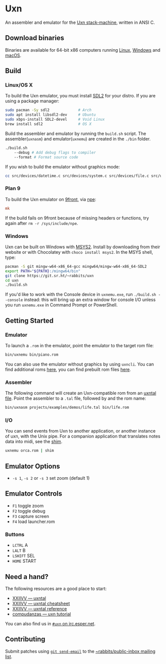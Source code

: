 # Uxn

An assembler and emulator for the [Uxn stack-machine](https://wiki.xxiivv.com/site/uxn.html), written in ANSI C. 

## Download binaries

Binaries are available for 64-bit x86 computers running [Linux](https://rabbits.srht.site/uxn/uxn-essentials-lin64.tar.gz), [Windows](https://rabbits.srht.site/uxn/uxn-essentials-win64.zip) and [macOS](https://rabbits.srht.site/uxn/uxn-essentials-mac64.tar.gz).

## Build

### Linux/OS X

To build the Uxn emulator, you must install [SDL2](https://wiki.libsdl.org/) for your distro. If you are using a package manager:

```sh
sudo pacman -Sy sdl2             # Arch
sudo apt install libsdl2-dev     # Ubuntu
sudo xbps-install SDL2-devel     # Void Linux
brew install sdl2                # OS X
```

Build the assembler and emulator by running the `build.sh` script. The assembler(`uxnasm`) and emulator(`uxnemu`) are created in the `./bin` folder.

```sh
./build.sh 
	--debug # Add debug flags to compiler
	--format # Format source code
```

If you wish to build the emulator without graphics mode:

```sh
cc src/devices/datetime.c src/devices/system.c src/devices/file.c src/uxn.c -DNDEBUG -Os -g0 -s src/uxncli.c -o bin/uxncli
```

### Plan 9 

To build the Uxn emulator on [9front](http://9front.org/), via [npe](https://git.sr.ht/~ft/npe):

```rc
mk
```

If the build fails on 9front because of missing headers or functions, try again after `rm -r /sys/include/npe`.

### Windows

Uxn can be built on Windows with [MSYS2](https://www.msys2.org/). Install by downloading from their website or with Chocolatey with `choco install msys2`. In the MSYS shell, type:

```sh
pacman -S git mingw-w64-x86_64-gcc mingw64/mingw-w64-x86_64-SDL2
export PATH="${PATH}:/mingw64/bin"
git clone https://git.sr.ht/~rabbits/uxn
cd uxn
./build.sh
```

If you'd like to work with the Console device in `uxnemu.exe`, run `./build.sh --console` instead: this will bring up an extra window for console I/O unless you run `uxnemu.exe` in Command Prompt or PowerShell.

## Getting Started

### Emulator

To launch a `.rom` in the emulator, point the emulator to the target rom file:

```sh
bin/uxnemu bin/piano.rom
```

You can also use the emulator without graphics by using `uxncli`. You can find additional roms [here](https://sr.ht/~rabbits/uxn/sources), you can find prebuilt rom files [here](https://itch.io/c/248074/uxn-roms). 

### Assembler 

The following command will create an Uxn-compatible rom from an [uxntal file](https://wiki.xxiivv.com/site/uxntal.html). Point the assembler to a `.tal` file, followed by and the rom name:

```sh
bin/uxnasm projects/examples/demos/life.tal bin/life.rom
```

### I/O

You can send events from Uxn to another application, or another instance of uxn, with the Unix pipe. For a companion application that translates notes data into midi, see the [shim](https://git.sr.ht/~rabbits/shim).

```sh
uxnemu orca.rom | shim
```

## Emulator Options

- `-s 1`, `-s 2` or `-s 3` set zoom (default 1)

## Emulator Controls

- `F1` toggle zoom
- `F2` toggle debug
- `F3` capture screen
- `F4` load launcher.rom

### Buttons

- `LCTRL` A
- `LALT` B
- `LSHIFT` SEL 
- `HOME` START

## Need a hand?

The following resources are a good place to start:

* [XXIIVV — uxntal](https://wiki.xxiivv.com/site/uxntal.html)
* [XXIIVV — uxntal cheatsheet](https://wiki.xxiivv.com/site/uxntal_cheatsheet.html)
* [XXIIVV — uxntal reference](https://wiki.xxiivv.com/site/uxntal_reference.html)
* [compudanzas — uxn tutorial](https://compudanzas.net/uxn_tutorial.html)

You can also find us in [`#uxn` on irc.esper.net](ircs://irc.esper.net:6697/#uxn).

## Contributing

Submit patches using [`git send-email`](https://git-send-email.io/) to the [~rabbits/public-inbox mailing list](https://lists.sr.ht/~rabbits/public-inbox).
